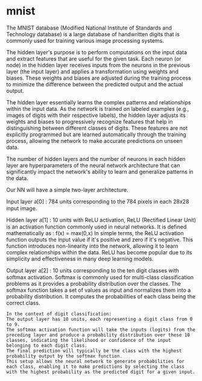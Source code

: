# mnist

The MNIST database (Modified National Institute of Standards and Technology database) is a large database of handwritten digits that is commonly used for training various image processing systems.

The hidden layer's purpose is to perform computations on the input data and extract features that are useful for the given task. Each neuron (or node) in the hidden layer receives inputs from the neurons in the previous layer (the input layer) and applies a transformation using weights and biases. These weights and biases are adjusted during the training process to minimize the difference between the predicted output and the actual output.

The hidden layer essentially learns the complex patterns and relationships within the input data. As the network is trained on labeled examples (e.g., images of digits with their respective labels), the hidden layer adjusts its weights and biases to progressively recognize features that help in distinguishing between different classes of digits. These features are not explicitly programmed but are learned automatically through the training process, allowing the network to make accurate predictions on unseen data.

The number of hidden layers and the number of neurons in each hidden layer are hyperparameters of the neural network architecture that can significantly impact the network's ability to learn and generalize patterns in the data. 


Our NN will have a simple two-layer architecture. 

Input layer  𝑎[0] :
    784 units corresponding to the 784 pixels in each 28x28 input image. 

Hidden layer  𝑎[1] :
    10 units with ReLU activation, 
    ReLU (Rectified Linear Unit) is an activation function commonly used in neural networks. It is defined mathematically as :
    f(x) = max(0,x)
    In simple terms, the ReLU activation function outputs the input value if it's positive and zero if it's negative. This function introduces non-linearity into the network, allowing it to learn complex relationships within the data. ReLU has become popular due to its simplicity and effectiveness in many deep learning models.
    
Output layer  𝑎[2] :
    10 units corresponding to the ten digit classes with softmax activation.
    Softmax is commonly used for multi-class classification problems as it provides a probability distribution over the classes. The softmax function takes a set of values as input and normalizes them into a probability distribution. It computes the probabilities of each class being the correct class.
    
    In the context of digit classification:
    The output layer has 10 units, each representing a digit class from 0 to 9.
    The softmax activation function will take the inputs (logits) from the preceding layer and produce a probability distribution over these 10 classes, indicating the likelihood or confidence of the input belonging to each digit class.
    The final prediction will typically be the class with the highest probability output by the softmax function.
    This setup allows the neural network to generate probabilities for each class, enabling it to make predictions by selecting the class with the highest probability as the predicted digit for a given input.